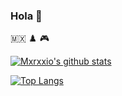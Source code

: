 ### Hola 👋

<!--
**mxrxxio/mxrxxio** is a ✨ _special_ ✨ repository because its `README.md` (this file) appears on your GitHub profile.

Here are some ideas to get you started:

- 🔭 I’m currently working on ...
- 🌱 I’m currently learning ...
- 👯 I’m looking to collaborate on ...
- 🤔 I’m looking for help with ...
- 💬 Ask me about ...
- 📫 How to reach me: ...
- 😄 Pronouns: ...
- ⚡ Fun fact: ...
-->

:mexico: :chess_pawn: :video_game:

[![Mxrxxio's github stats](https://github-readme-stats.vercel.app/api?username=mxrxxio&count_private=true&show_icons=true&theme=radical&hide_rank=false)](https://github.com/anuraghazra/github-readme-stats)

[![Top Langs](https://github-readme-stats.vercel.app/api/top-langs/?username=mxrxxio)](https://github.com/anuraghazra/github-readme-stats)
